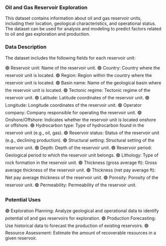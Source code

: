 <h3>Oil and Gas Reservoir Exploration</h3>
This dataset contains information about oil and gas reservoir units, including their location, geological characteristics, and operational status. The dataset can be used for analysis and modeling to predict factors related to oil and gas exploration and production.

<h3>Data Description</h3>
The dataset includes the following fields for each reservoir unit:

🟢 Reservoir unit: Name of the reservoir unit.</n>
🟢 Country: Country where the reservoir unit is located.
🟢 Region: Region within the country where the reservoir unit is located.
🟢 Basin name: Name of the geological basin where the reservoir unit is located.
🟢 Tectonic regime: Tectonic regime of the reservoir unit.
🟢 Latitude: Latitude coordinates of the reservoir unit.
🟢 Longitude: Longitude coordinates of the reservoir unit.
🟢 Operator company: Company responsible for operating the reservoir unit.
🟢 Onshore/Offshore: Indicates whether the reservoir unit is located onshore or offshore.
🟢 Hydrocarbon type: Type of hydrocarbon found in the reservoir unit (e.g., oil, gas).
🟢 Reservoir status: Status of the reservoir unit (e.g., declining production).
🟢 Structural setting: Structural setting of the reservoir unit.
🟢 Depth: Depth of the reservoir unit.
🟢 Reservoir period: Geological period to which the reservoir unit belongs.
🟢 Lithology: Type of rock formation in the reservoir unit.
🟢 Thickness (gross average ft): Gross average thickness of the reservoir unit.
🟢 Thickness (net pay average ft): Net pay average thickness of the reservoir unit.
🟢 Porosity: Porosity of the reservoir unit.
🟢 Permeability: Permeability of the reservoir unit.

<h3>Potential Uses</h3>
🟢 Exploration Planning: Analyze geological and operational data to identify potential oil and gas reservoirs for exploration.
🟢 Production Forecasting: Use historical data to forecast the production of existing reservoirs.
🟢 Resource Assessment: Estimate the amount of recoverable resources in a given reservoir.
